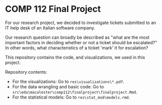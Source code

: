 # COMP 112 Final Project 

For our research project, we decided to investigate tickets submitted to an IT help desk of an Italian software company. 

Our research question can broadly be described as "what are the most important factors in deciding whether or not a ticket should be escalated?" In other words, what characteristics of a ticket 'mark' it for escalation?

This repository contains the code, and visualizations, we used in this project.

Repository contents:
- For the visualizations: Go to `res\visualizations\*.pdf`.
- For the data wrangling and basic code: Go to `src\edu\macalester\comp112\finalproject\finalproject.Rmd`.
- For the statistical models: Go to `res\stat_mod\models.rmd`.
